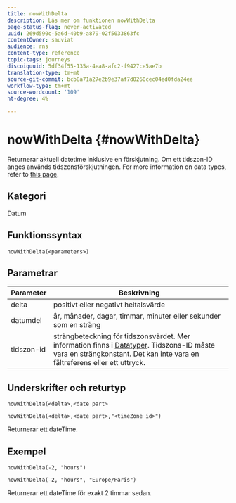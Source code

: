 ```yaml
---
title: nowWithDelta
description: Läs mer om funktionen nowWithDelta
page-status-flag: never-activated
uuid: 269d590c-5a6d-40b9-a879-02f5033863fc
contentOwner: sauviat
audience: rns
content-type: reference
topic-tags: journeys
discoiquuid: 5df34f55-135a-4ea8-afc2-f9427ce5ae7b
translation-type: tm+mt
source-git-commit: bcb8a71a27e2b9e37af7d0260cec04ed0fda24ee
workflow-type: tm+mt
source-wordcount: '109'
ht-degree: 4%

---
```



# nowWithDelta {#nowWithDelta}

Returnerar aktuell datetime inklusive en förskjutning. Om ett tidszon-ID anges används tidszonsförskjutningen. For more information on data types, refer to [this page](../expression/data-types.md).

## Kategori

Datum

## Funktionssyntax

`nowWithDelta(<parameters>)`

## Parametrar

| Parameter | Beskrivning |
|--- |--- |
| delta | positivt eller negativt heltalsvärde |
| datumdel | år, månader, dagar, timmar, minuter eller sekunder som en sträng |
| tidszon-id | strängbeteckning för tidszonsvärdet. Mer information finns i [Datatyper](../expression/data-types.md). Tidszons-ID måste vara en strängkonstant. Det kan inte vara en fältreferens eller ett uttryck. |

## Underskrifter och returtyp

`nowWithDelta(<delta>,<date part>`

`nowWithDelta(<delta>,<date part>,"<timeZone id>")`

Returnerar ett dateTime.

## Exempel

`nowWithDelta(-2, "hours")`

`nowWithDelta(-2, "hours", "Europe/Paris")`

Returnerar ett dateTime för exakt 2 timmar sedan.
